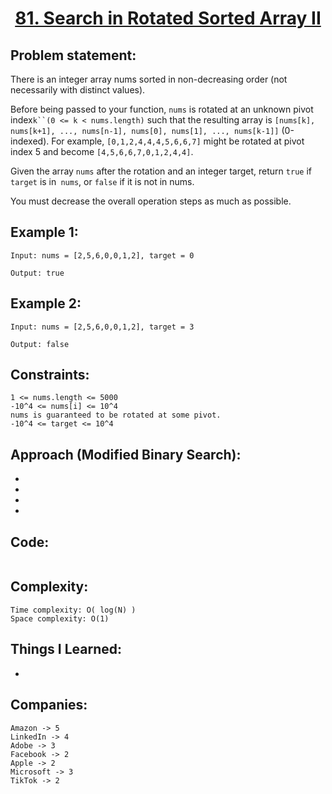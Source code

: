 <h1 align="center"><a href="https://leetcode.com/problems/search-in-rotated-sorted-array-ii/" target="_blank">81. Search in Rotated Sorted Array II</a></h1>

## Problem statement:
There is an integer array nums sorted in non-decreasing order (not necessarily with distinct values).

Before being passed to your function, `nums` is rotated at an unknown pivot index`k``(0 <= k < nums.length)` such that the resulting array is `[nums[k], nums[k+1], ..., nums[n-1], nums[0], nums[1], ..., nums[k-1]]` (0-indexed). For example, `[0,1,2,4,4,4,5,6,6,7]` might be rotated at pivot index 5 and become `[4,5,6,6,7,0,1,2,4,4]`.

Given the array `nums` after the rotation and an integer target, return `true` if `target` is in` nums`, or `false` if it is not in nums.

You must decrease the overall operation steps as much as possible.


## Example 1:

```
Input: nums = [2,5,6,0,0,1,2], target = 0

Output: true
```

## Example 2:

```
Input: nums = [2,5,6,0,0,1,2], target = 3

Output: false
```



## Constraints:

```
1 <= nums.length <= 5000
-10^4 <= nums[i] <= 10^4
nums is guaranteed to be rotated at some pivot.
-10^4 <= target <= 10^4
```


 

## Approach (Modified Binary Search):

- 
  
- 
  
-
  
- 



## Code: 

```java

```







## Complexity:

```
Time complexity: O( log(N) )
Space complexity: O(1)
```

## Things I Learned:

- 
  


## Companies:

```
Amazon -> 5
LinkedIn -> 4
Adobe -> 3
Facebook -> 2
Apple -> 2
Microsoft -> 3
TikTok -> 2
```





